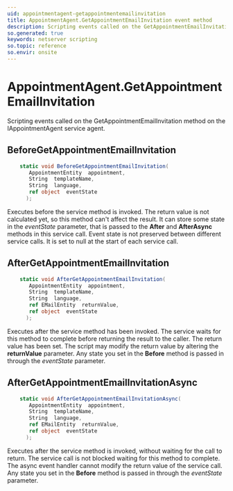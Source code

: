 ```yaml
---
uid: appointmentagent-getappointmentemailinvitation
title: AppointmentAgent.GetAppointmentEmailInvitation event method
description: Scripting events called on the GetAppointmentEmailInvitation method on the AppointmentAgent service agent.
so.generated: true
keywords: netserver scripting
so.topic: reference
so.envir: onsite
---
```

# AppointmentAgent.GetAppointmentEmailInvitation

Scripting events called on the <see cref='M:IAppointmentAgent.GetAppointmentEmailInvitation'>GetAppointmentEmailInvitation</see> method on the <see cref='IAppointmentAgent'>IAppointmentAgent</see>  service agent.

## BeforeGetAppointmentEmailInvitation
```cs
    static void BeforeGetAppointmentEmailInvitation(
       AppointmentEntity  appointment,
       String  templateName,
       String  language,
       ref object  eventState
      );
```
Executes before the service method is invoked.
The return value is not calculated yet, so this method can't affect the result.
It can store some state in the *eventState* parameter, that is passed to the **After** and **AfterAsync** methods in this service call.
Event state is not preserved between different service calls. It is set to null at the start of each service call.
## AfterGetAppointmentEmailInvitation
```cs
    static void AfterGetAppointmentEmailInvitation(
       AppointmentEntity  appointment,
       String  templateName,
       String  language,
       ref EMailEntity  returnValue,
       ref object  eventState
      );
```
Executes after the service method has been invoked. The service waits for this method to complete before returning the result to the caller.
The return value has been set. The script may modify the return value by altering the **returnValue** parameter.
Any state you set in the **Before** method is passed in through the *eventState* parameter.
## AfterGetAppointmentEmailInvitationAsync
```cs
    static void AfterGetAppointmentEmailInvitationAsync(
       AppointmentEntity  appointment,
       String  templateName,
       String  language,
       ref EMailEntity  returnValue,
       ref object  eventState
      );
```
Executes after the service method is invoked, without waiting for the call to return.
The service call is not blocked waiting for this method to complete.
The async event handler cannot modify the return value of the service call.
Any state you set in the **Before** method is passed in through the *eventState* parameter.

